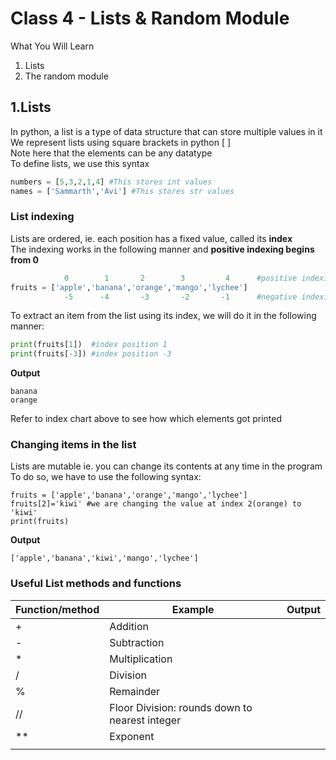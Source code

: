 
<h1>Class 4 - Lists & Random Module</h1>

What You Will Learn
<ol>
  <li>Lists
  <li>The random module
</ol>

## 1.Lists
In python, a list is a type of data structure that can store multiple values in it
<br>We represent lists using square brackets in python [ ]
<br>Note here that the elements can be any datatype
<br>To define lists, we use this syntax
```python
numbers = [5,3,2,1,4] #This stores int values
names = ['Sammarth','Avi'] #This stores str values
```
### List indexing
Lists are ordered, ie. each position has a fixed value, called its <b>index</b>
<br>The indexing works in the following manner and <b>positive indexing begins from 0</b>
```python
            0        1       2        3         4      #positive indexing
fruits = ['apple','banana','orange','mango','lychee']
            -5      -4       -3       -2       -1      #negative indexing
``` 
To extract an item from the list using its index, we will do it in the following manner:
```python
print(fruits[1])  #index position 1  
print(fruits[-3]) #index position -3
```
<b>Output</b>
```
banana
orange 
```
Refer to index chart above to see how which elements got printed

### Changing items in the list
Lists are mutable ie. you can change its contents at any time in the program
<br>To do so, we have to use the following syntax:
```
fruits = ['apple','banana','orange','mango','lychee']
fruits[2]='kiwi' #we are changing the value at index 2(orange) to 'kiwi'
print(fruits)
```
<b>Output</b>
```
['apple','banana','kiwi','mango','lychee']
```

### Useful List methods and functions
| Function/method | Example                                        | Output                  |
| ----------------| ---------------------------------------------- | ----------------------- |
| +               | Addition                                       |                         |
| -               | Subtraction                                    |                         |
| *               | Multiplication                                 |                         |
| /               | Division                                       |                         |
| %               | Remainder                                      |                         |
| //              | Floor Division: rounds down to nearest integer |                         |
| **              | Exponent                                       |                         |
|                 |                                                |                         | 

